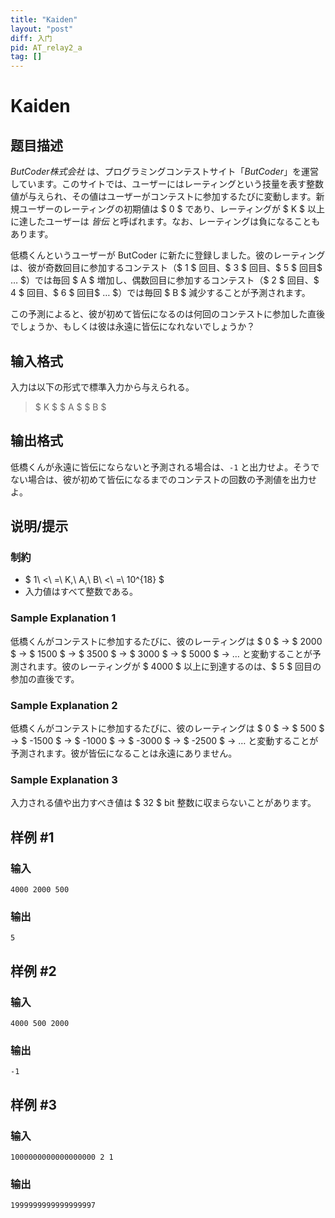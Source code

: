 ```yaml
---
title: "Kaiden"
layout: "post"
diff: 入门
pid: AT_relay2_a
tag: []
---
```


# Kaiden

## 题目描述

[problemUrl]: https://atcoder.jp/contests/cf17-relay-open/tasks/relay2_a

*ButCoder株式会社* は、プログラミングコンテストサイト「*ButCoder*」を運営しています。このサイトでは、ユーザーにはレーティングという技量を表す整数値が与えられ、その値はユーザーがコンテストに参加するたびに変動します。新規ユーザーのレーティングの初期値は $ 0 $ であり、レーティングが $ K $ 以上に達したユーザーは *皆伝* と呼ばれます。なお、レーティングは負になることもあります。

低橋くんというユーザーが ButCoder に新たに登録しました。彼のレーティングは、彼が奇数回目に参加するコンテスト（$ 1 $ 回目、$ 3 $ 回目、$ 5 $ 回目$ … $）では毎回 $ A $ 増加し、偶数回目に参加するコンテスト（$ 2 $ 回目、$ 4 $ 回目、$ 6 $ 回目$ … $）では毎回 $ B $ 減少することが予測されます。

この予測によると、彼が初めて皆伝になるのは何回のコンテストに参加した直後でしょうか、もしくは彼は永遠に皆伝になれないでしょうか？

## 输入格式

入力は以下の形式で標準入力から与えられる。

> $ K $ $ A $ $ B $

## 输出格式

低橋くんが永遠に皆伝にならないと予測される場合は、`-1` と出力せよ。そうでない場合は、彼が初めて皆伝になるまでのコンテストの回数の予測値を出力せよ。

## 说明/提示

### 制約

- $ 1\ <\ =\ K,\ A,\ B\ <\ =\ 10^{18} $
- 入力値はすべて整数である。

### Sample Explanation 1

低橋くんがコンテストに参加するたびに、彼のレーティングは $ 0 $ → $ 2000 $ → $ 1500 $ → $ 3500 $ → $ 3000 $ → $ 5000 $ → … と変動することが予測されます。彼のレーティングが $ 4000 $ 以上に到達するのは、$ 5 $ 回目の参加の直後です。

### Sample Explanation 2

低橋くんがコンテストに参加するたびに、彼のレーティングは $ 0 $ → $ 500 $ → $ -1500 $ → $ -1000 $ → $ -3000 $ → $ -2500 $ → … と変動することが予測されます。彼が皆伝になることは永遠にありません。

### Sample Explanation 3

入力される値や出力すべき値は $ 32 $ bit 整数に収まらないことがあります。

## 样例 #1

### 输入

```
4000 2000 500
```

### 输出

```
5
```

## 样例 #2

### 输入

```
4000 500 2000
```

### 输出

```
-1
```

## 样例 #3

### 输入

```
1000000000000000000 2 1
```

### 输出

```
1999999999999999997
```

